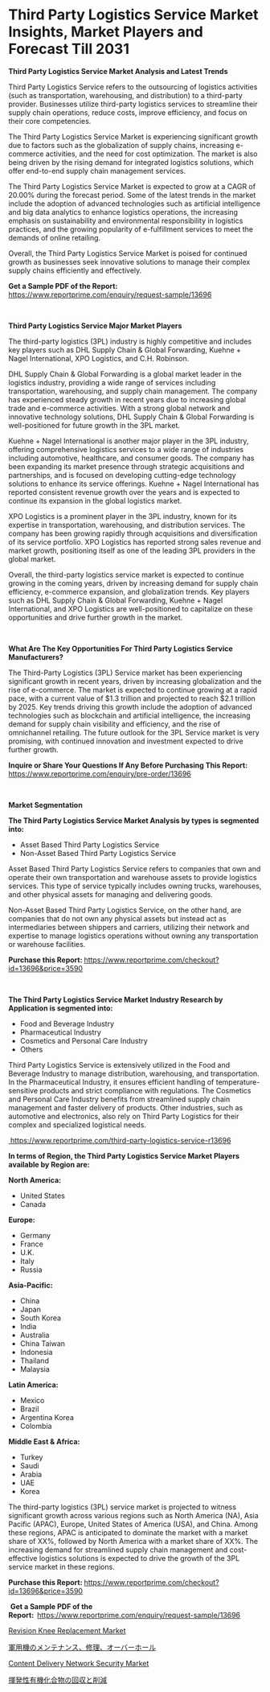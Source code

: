 <p><h1>Third Party Logistics Service Market Insights, Market Players and Forecast Till 2031</h1></p><p><strong>Third Party Logistics Service Market Analysis and Latest Trends</strong></p>
<p><p>Third Party Logistics Service refers to the outsourcing of logistics activities (such as transportation, warehousing, and distribution) to a third-party provider. Businesses utilize third-party logistics services to streamline their supply chain operations, reduce costs, improve efficiency, and focus on their core competencies.</p><p>The Third Party Logistics Service Market is experiencing significant growth due to factors such as the globalization of supply chains, increasing e-commerce activities, and the need for cost optimization. The market is also being driven by the rising demand for integrated logistics solutions, which offer end-to-end supply chain management services.</p><p>The Third Party Logistics Service Market is expected to grow at a CAGR of 20.00% during the forecast period. Some of the latest trends in the market include the adoption of advanced technologies such as artificial intelligence and big data analytics to enhance logistics operations, the increasing emphasis on sustainability and environmental responsibility in logistics practices, and the growing popularity of e-fulfillment services to meet the demands of online retailing.</p><p>Overall, the Third Party Logistics Service Market is poised for continued growth as businesses seek innovative solutions to manage their complex supply chains efficiently and effectively.</p></p>
<p><strong>Get a Sample PDF of the Report:&nbsp;</strong> <a href="https://www.reportprime.com/enquiry/request-sample/13696">https://www.reportprime.com/enquiry/request-sample/13696</a></p>
<p>&nbsp;</p>
<p><strong>Third Party Logistics Service Major Market Players</strong></p>
<p><p>The third-party logistics (3PL) industry is highly competitive and includes key players such as DHL Supply Chain & Global Forwarding, Kuehne + Nagel International, XPO Logistics, and C.H. Robinson. </p><p>DHL Supply Chain & Global Forwarding is a global market leader in the logistics industry, providing a wide range of services including transportation, warehousing, and supply chain management. The company has experienced steady growth in recent years due to increasing global trade and e-commerce activities. With a strong global network and innovative technology solutions, DHL Supply Chain & Global Forwarding is well-positioned for future growth in the 3PL market.</p><p>Kuehne + Nagel International is another major player in the 3PL industry, offering comprehensive logistics services to a wide range of industries including automotive, healthcare, and consumer goods. The company has been expanding its market presence through strategic acquisitions and partnerships, and is focused on developing cutting-edge technology solutions to enhance its service offerings. Kuehne + Nagel International has reported consistent revenue growth over the years and is expected to continue its expansion in the global logistics market.</p><p>XPO Logistics is a prominent player in the 3PL industry, known for its expertise in transportation, warehousing, and distribution services. The company has been growing rapidly through acquisitions and diversification of its service portfolio. XPO Logistics has reported strong sales revenue and market growth, positioning itself as one of the leading 3PL providers in the global market.</p><p>Overall, the third-party logistics service market is expected to continue growing in the coming years, driven by increasing demand for supply chain efficiency, e-commerce expansion, and globalization trends. Key players such as DHL Supply Chain & Global Forwarding, Kuehne + Nagel International, and XPO Logistics are well-positioned to capitalize on these opportunities and drive further growth in the market.</p></p>
<p>&nbsp;</p>
<p><strong>What Are The Key Opportunities For Third Party Logistics Service Manufacturers?</strong></p>
<p><p>The Third-Party Logistics (3PL) Service market has been experiencing significant growth in recent years, driven by increasing globalization and the rise of e-commerce. The market is expected to continue growing at a rapid pace, with a current value of $1.3 trillion and projected to reach $2.1 trillion by 2025. Key trends driving this growth include the adoption of advanced technologies such as blockchain and artificial intelligence, the increasing demand for supply chain visibility and efficiency, and the rise of omnichannel retailing. The future outlook for the 3PL Service market is very promising, with continued innovation and investment expected to drive further growth.</p></p>
<p><strong>Inquire or Share Your Questions If Any Before Purchasing This Report:</strong> <a href="https://www.reportprime.com/enquiry/pre-order/13696">https://www.reportprime.com/enquiry/pre-order/13696</a></p>
<p>&nbsp;</p>
<p><strong>Market Segmentation</strong></p>
<p><strong>The Third Party Logistics Service Market Analysis by types is segmented into:</strong></p>
<p><ul><li>Asset Based Third Party Logistics Service</li><li>Non-Asset Based Third Party Logistics Service</li></ul></p>
<p><p>Asset Based Third Party Logistics Service refers to companies that own and operate their own transportation and warehouse assets to provide logistics services. This type of service typically includes owning trucks, warehouses, and other physical assets for managing and delivering goods. </p><p>Non-Asset Based Third Party Logistics Service, on the other hand, are companies that do not own any physical assets but instead act as intermediaries between shippers and carriers, utilizing their network and expertise to manage logistics operations without owning any transportation or warehouse facilities.</p></p>
<p><strong>Purchase this Report:&nbsp;</strong><a href="https://www.reportprime.com/checkout?id=13696&price=3590">https://www.reportprime.com/checkout?id=13696&price=3590</a></p>
<p>&nbsp;</p>
<p><strong>The Third Party Logistics Service Market Industry Research by Application is segmented into:</strong></p>
<p><ul><li>Food and Beverage Industry</li><li>Pharmaceutical Industry</li><li>Cosmetics and Personal Care Industry</li><li>Others</li></ul></p>
<p><p>Third Party Logistics Service is extensively utilized in the Food and Beverage Industry to manage distribution, warehousing, and transportation. In the Pharmaceutical Industry, it ensures efficient handling of temperature-sensitive products and strict compliance with regulations. The Cosmetics and Personal Care Industry benefits from streamlined supply chain management and faster delivery of products. Other industries, such as automotive and electronics, also rely on Third Party Logistics for their complex and specialized logistical needs.</p></p>
<p><a href="https://www.reportprime.com/third-party-logistics-service-r13696">&nbsp;https://www.reportprime.com/third-party-logistics-service-r13696</a></p>
<p><strong>In terms of Region, the Third Party Logistics Service Market Players available by Region are:</strong></p>
<p>
    <p> <strong> North America: </strong>
        <ul>
            <li>United States</li>
            <li>Canada</li>
        </ul>
        </p> 
    <p> <strong> Europe: </strong>
        <ul>
            <li>Germany</li>
            <li>France</li>
            <li>U.K.</li>
            <li>Italy</li>
            <li>Russia</li>
        </ul>
        </p> 
    <p> <strong> Asia-Pacific: </strong>
        <ul>
            <li>China</li>
            <li>Japan</li>
            <li>South Korea</li>
            <li>India</li>
            <li>Australia</li>
            <li>China Taiwan</li>
            <li>Indonesia</li>
            <li>Thailand</li>
            <li>Malaysia</li>
        </ul>
        </p> 
    <p> <strong> Latin America: </strong>
        <ul>
            <li>Mexico</li>
            <li>Brazil</li>
            <li>Argentina Korea</li>
            <li>Colombia</li>
        </ul>
        </p> 
    <p> <strong> Middle East & Africa: </strong>
        <ul>
            <li>Turkey</li>
            <li>Saudi</li>
            <li>Arabia</li>
            <li>UAE</li>
            <li>Korea</li>
        </ul>
    </p>
    </p>
<p><p>The third-party logistics (3PL) service market is projected to witness significant growth across various regions such as North America (NA), Asia Pacific (APAC), Europe, United States of America (USA), and China. Among these regions, APAC is anticipated to dominate the market with a market share of XX%, followed by North America with a market share of XX%. The increasing demand for streamlined supply chain management and cost-effective logistics solutions is expected to drive the growth of the 3PL service market in these regions.</p></p>
<p><strong>Purchase this Report: </strong><a href="https://www.reportprime.com/checkout?id=13696&price=3590">https://www.reportprime.com/checkout?id=13696&price=3590</a></p>
<p>&nbsp;<strong>Get a Sample PDF of the Report:&nbsp;&nbsp;</strong><a href="https://www.reportprime.com/enquiry/request-sample/13696">https://www.reportprime.com/enquiry/request-sample/13696</a></p>
<p><strong></strong></p>
<p><p><a href="https://github.com/SashaBeier2023/Market-Research-Report-List-1/blob/main/revision-knee-replacement-market.md">Revision Knee Replacement Market</a></p><p><a href="https://github.com/CloydAbbott2023/Market-Research-Report-List-1/blob/main/321125880468.md">軍用機のメンテナンス、修理、オーバーホール</a></p><p><a href="https://github.com/ashman753/Market-Research-Report-List-1/blob/main/content-delivery-network-security-market.md">Content Delivery Network Security Market</a></p><p><a href="https://github.com/AaronVargas43/Market-Research-Report-List-1/blob/main/418261380467.md">揮発性有機化合物の回収と削減</a></p></p>